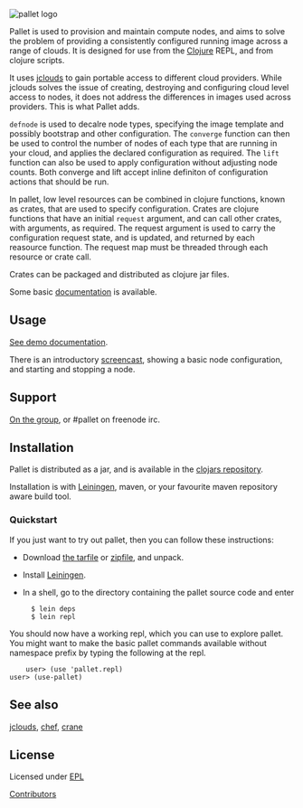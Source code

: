 ![pallet logo](http://github.com/downloads/hugoduncan/pallet/pallet-logo.png)

Pallet is used to provision and maintain compute nodes, and aims to solve the
problem of providing a consistently configured running image across a range of
clouds.  It is designed for use from the [Clojure](http://clojure.org) REPL, and
from clojure scripts.

It uses [jclouds](http://github.com/jclouds/jclouds) to gain portable access to
different cloud providers.  While jclouds solves the issue of creating,
destroying and configuring cloud level access to nodes, it does not address the
differences in images used across providers.  This is what Pallet adds.

`defnode` is used to decalre node types, specifying the image template and
possibly bootstrap and other configuration. The `converge` function can then be
used to control the number of nodes of each type that are running in your cloud,
and applies the declared configuration as required.  The `lift` function can
also be used to apply configuration without adjusting node counts.  Both
converge and lift accept inline definiton of configuration actions that should
be run.

In pallet, low level resources can be combined in clojure functions, known as
crates, that are used to specify configuration.  Crates are clojure functions
that have an initial `request` argument, and can call other crates, with
arguments, as required. The request argument is used to carry the configuration
request state, and is updated, and returned by each reasource function.  The
request map must be threaded through each resource or crate call.

Crates can be packaged and distributed as clojure jar files.

Some basic [documentation](http://hugoduncan.github.com/pallet) is available.

## Usage

[See demo documentation](http://hugoduncan.github.com/pallet/autodoc/demo-api.html).

There is an introductory [screencast](http://www.youtube.com/hugoduncan),
showing a basic node configuration, and starting and stopping a node.

## Support

[On the group](http://groups.google.com/group/pallet-clj), or #pallet on freenode irc.

## Installation

Pallet is distributed as a jar, and is available in the [clojars repository](http://clojars.org/org.cloudhoist/pallet).

Installation is with [Leiningen](http://github.com/technomancy/leiningen),
maven, or your favourite maven repository aware build tool.

### Quickstart

If you just want to try out pallet, then you can follow these instructions:

- Download [the tarfile](http://github.com/hugoduncan/pallet/tarball/master)
  or [zipfile](http://github.com/hugoduncan/pallet/zipball/master), and unpack.

- Install [Leiningen](http://github.com/technomancy/leiningen).

- In a shell, go to the directory containing the pallet source code and enter

        $ lein deps
        $ lein repl

You should now have a working repl, which you can use to explore pallet.  You
might want to make the basic pallet commands available without namespace prefix
by typing the following at the repl.

        user> (use 'pallet.repl)
	user> (use-pallet)


## See also
[jclouds](http://github.com/jclouds/jclouds),
[chef](http://wiki.opscode.com/display/chef/Home),
[crane](http://github.com/bradford/crane)

## License

Licensed under [EPL](http://www.eclipse.org/legal/epl-v10.html)

[Contributors](https://www.ohloh.net/p/pallet-clj/contributors)
